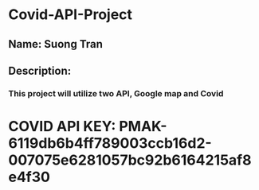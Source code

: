 # Covid-API-Project

## Name: Suong Tran

## Description:

### This project will utilize two API, Google map and Covid

# COVID API KEY: PMAK-6119db6b4ff789003ccb16d2-007075e6281057bc92b6164215af8e4f30